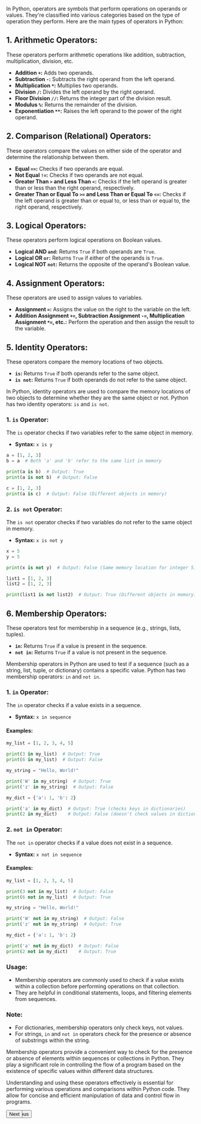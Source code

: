 In Python, operators are symbols that perform operations on operands or values. They're classified into various categories based on the type of operation they perform. Here are the main types of operators in Python:

## 1. Arithmetic Operators:
These operators perform arithmetic operations like addition, subtraction, multiplication, division, etc.

- **Addition `+`:** Adds two operands.
- **Subtraction `-`:** Subtracts the right operand from the left operand.
- **Multiplication `*`:** Multiplies two operands.
- **Division `/`:** Divides the left operand by the right operand.
- **Floor Division `//`:** Returns the integer part of the division result.
- **Modulus `%`:** Returns the remainder of the division.
- **Exponentiation `**`:** Raises the left operand to the power of the right operand.

## 2. Comparison (Relational) Operators:
These operators compare the values on either side of the operator and determine the relationship between them.

- **Equal `==`:** Checks if two operands are equal.
- **Not Equal `!=`:** Checks if two operands are not equal.
- **Greater Than `>` and Less Than `<`:** Checks if the left operand is greater than or less than the right operand, respectively.
- **Greater Than or Equal To `>=` and Less Than or Equal To `<=`:** Checks if the left operand is greater than or equal to, or less than or equal to, the right operand, respectively.

## 3. Logical Operators:
These operators perform logical operations on Boolean values.

- **Logical AND `and`:** Returns `True` if both operands are `True`.
- **Logical OR `or`:** Returns `True` if either of the operands is `True`.
- **Logical NOT `not`:** Returns the opposite of the operand's Boolean value.

## 4. Assignment Operators:
These operators are used to assign values to variables.

- **Assignment `=`:** Assigns the value on the right to the variable on the left.
- **Addition Assignment `+=`, Subtraction Assignment `-=`, Multiplication Assignment `*=`, etc.:** Perform the operation and then assign the result to the variable.

## 5. Identity Operators:
These operators compare the memory locations of two objects.

- **`is`:** Returns `True` if both operands refer to the same object.
- **`is not`:** Returns `True` if both operands do not refer to the same object.

In Python, identity operators are used to compare the memory locations of two objects to determine whether they are the same object or not. Python has two identity operators: `is` and `is not`.

### 1. `is` Operator:
The `is` operator checks if two variables refer to the same object in memory.

- **Syntax:** `x is y`

```python
a = [1, 2, 3]
b = a  # Both 'a' and 'b' refer to the same list in memory

print(a is b)  # Output: True
print(a is not b)  # Output: False

c = [1, 2, 3]
print(a is c)  # Output: False (Different objects in memory)
```

### 2. `is not` Operator:
The `is not` operator checks if two variables do not refer to the same object in memory.

- **Syntax:** `x is not y`

```python
x = 5
y = 5

print(x is not y)  # Output: False (Same memory location for integer 5)

list1 = [1, 2, 3]
list2 = [1, 2, 3]

print(list1 is not list2)  # Output: True (Different objects in memory)
```


## 6. Membership Operators:
These operators test for membership in a sequence (e.g., strings, lists, tuples).

- **`in`:** Returns `True` if a value is present in the sequence.
- **`not in`:** Returns `True` if a value is not present in the sequence.

Membership operators in Python are used to test if a sequence (such as a string, list, tuple, or dictionary) contains a specific value. Python has two membership operators: `in` and `not in`.

### 1. `in` Operator:
The `in` operator checks if a value exists in a sequence.

- **Syntax:** `x in sequence`

#### Examples:
```python
my_list = [1, 2, 3, 4, 5]

print(3 in my_list)  # Output: True
print(6 in my_list)  # Output: False

my_string = "Hello, World!"

print('W' in my_string)  # Output: True
print('z' in my_string)  # Output: False

my_dict = {'a': 1, 'b': 2}

print('a' in my_dict)  # Output: True (checks keys in dictionaries)
print(2 in my_dict)    # Output: False (doesn't check values in dictionaries)
```

### 2. `not in` Operator:
The `not in` operator checks if a value does not exist in a sequence.

- **Syntax:** `x not in sequence`

#### Examples:
```python
my_list = [1, 2, 3, 4, 5]

print(3 not in my_list)  # Output: False
print(6 not in my_list)  # Output: True

my_string = "Hello, World!"

print('W' not in my_string)  # Output: False
print('z' not in my_string)  # Output: True

my_dict = {'a': 1, 'b': 2}

print('a' not in my_dict)  # Output: False
print(2 not in my_dict)    # Output: True
```

### Usage:
- Membership operators are commonly used to check if a value exists within a collection before performing operations on that collection.
- They are helpful in conditional statements, loops, and filtering elements from sequences.

### Note:
- For dictionaries, membership operators only check keys, not values.
- For strings, `in` and `not in` operators check for the presence or absence of substrings within the string.

Membership operators provide a convenient way to check for the presence or absence of elements within sequences or collections in Python. They play a significant role in controlling the flow of a program based on the existence of specific values within different data structures.

Understanding and using these operators effectively is essential for performing various operations and comparisons within Python code. They allow for concise and efficient manipulation of data and control flow in programs.

<div align="left" style="position: absolute;"><a href="variables.md"><button>Previous</button></a></div>
<div align="right" style="position: absolute;"><a href="control_structure.md"><button>Next</button></a></div>
